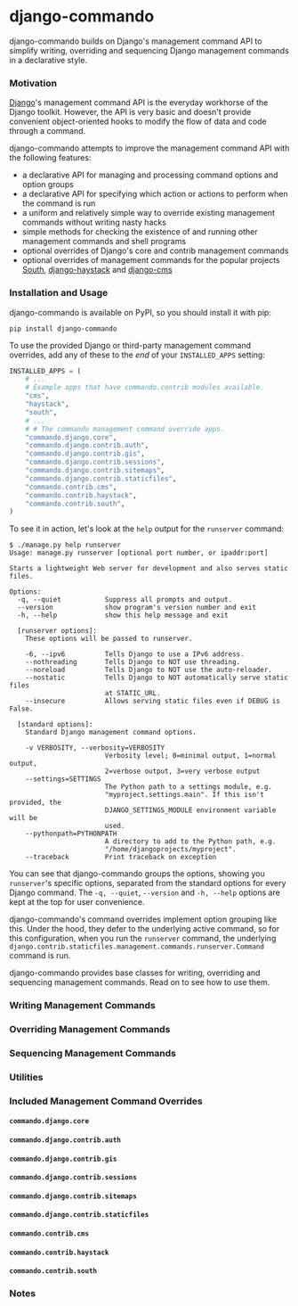 django-commando
===============

django-commando builds on Django's management command API to simplify writing,
overriding and sequencing Django management commands in a declarative style.

### Motivation

[Django](https://www.djangoproject.com/)'s management command API is the
everyday workhorse of the Django toolkit. However, the API is very basic
and doesn't provide convenient object-oriented hooks to modify the flow
of data and code through a command.

django-commando attempts to improve the management command API with the
following features:

*   a declarative API for managing and processing command options and
    option groups
*   a declarative API for specifying which action or actions to perform when
    the command is run
*   a uniform and relatively simple way to override existing management
    commands without writing nasty hacks
*   simple methods for checking the existence of and running other management
    commands and shell programs
*   optional overrides of Django's core and contrib management commands
*   optional overrides of management commands for the popular projects
    [South](http://south.aeracode.org/),
    [django-haystack](http://haystacksearch.org/) and
    [django-cms](https://www.django-cms.org/en/)

### Installation and Usage

django-commando is available on PyPI, so you should install it with pip:

```
pip install django-commando
```

To use the provided Django or third-party management command overrides,
add any of these to the <em>end</em> of your `INSTALLED_APPS` setting:

```python
INSTALLED_APPS = (
    # ...
    # Example apps that have commando.contrib modules available.
    "cms",
    "haystack",
    "south",
    # ...
    # # The commando management command override apps.
    "commando.django.core",
    "commando.django.contrib.auth",
    "commando.django.contrib.gis",
    "commando.django.contrib.sessions",
    "commando.django.contrib.sitemaps",
    "commando.django.contrib.staticfiles",
    "commando.contrib.cms",
    "commando.contrib.haystack",
    "commando.contrib.south",
)
```

To see it in action, let's look at the `help` output for the 
`runserver` command:

```
$ ./manage.py help runserver
Usage: manage.py runserver [optional port number, or ipaddr:port]

Starts a lightweight Web server for development and also serves static files.

Options:
  -q, --quiet           Suppress all prompts and output.
  --version             show program's version number and exit
  -h, --help            show this help message and exit

  [runserver options]:
    These options will be passed to runserver.

    -6, --ipv6          Tells Django to use a IPv6 address.
    --nothreading       Tells Django to NOT use threading.
    --noreload          Tells Django to NOT use the auto-reloader.
    --nostatic          Tells Django to NOT automatically serve static files
                        at STATIC_URL.
    --insecure          Allows serving static files even if DEBUG is False.

  [standard options]:
    Standard Django management command options.

    -v VERBOSITY, --verbosity=VERBOSITY
                        Verbosity level; 0=minimal output, 1=normal output,
                        2=verbose output, 3=very verbose output
    --settings=SETTINGS
                        The Python path to a settings module, e.g.
                        "myproject.settings.main". If this isn't provided, the
                        DJANGO_SETTINGS_MODULE environment variable will be
                        used.
    --pythonpath=PYTHONPATH
                        A directory to add to the Python path, e.g.
                        "/home/djangoprojects/myproject".
    --traceback         Print traceback on exception
```

You can see that django-commando groups the options, showing you `runserver`'s
specific options, separated from the standard options for every Django command.
The `-q, --quiet`, `--version` and `-h, --help` options are kept at the top
for user convenience.

django-commando's command overrides implement option grouping like this. Under
the hood, they defer to the underlying active command, so for this configuration,
when you run the `runserver` command, the underlying
`django.contrib.staticfiles.management.commands.runserver.Command` command
is run.

django-commando provides base classes for writing, overriding and sequencing
management commands. Read on to see how to use them.


### Writing Management Commands


### Overriding Management Commands


### Sequencing Management Commands


### Utilities


### Included Management Command Overrides


#### `commando.django.core`


#### `commando.django.contrib.auth`


#### `commando.django.contrib.gis`


#### `commando.django.contrib.sessions`


#### `commando.django.contrib.sitemaps`


#### `commando.django.contrib.staticfiles`


#### `commando.contrib.cms`


#### `commando.contrib.haystack`


#### `commando.contrib.south`


### Notes


